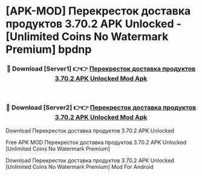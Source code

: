 # [APK-MOD] Перекресток доставка продуктов 3.70.2 APK Unlocked - [Unlimited Coins No Watermark Premium] bpdnp



<div align="center">
<h3>🔴 Download [Server1] 👉👉 <a href="https://momento.my/?title=Перекресток_доставка_продуктов_3.70.2_APK_Unlocked">Перекресток доставка продуктов 3.70.2 APK Unlocked Mod Apk</a></h3><br>

<h3>🔴 Download [Server2] 👉👉 <a href="https://momento.my/?title=Перекресток_доставка_продуктов_3.70.2_APK_Unlocked">Перекресток доставка продуктов 3.70.2 APK Unlocked Mod Apk</a></h3>
</div>



Download Перекресток доставка продуктов 3.70.2 APK Unlocked 

Free APK MOD Перекресток доставка продуктов 3.70.2 APK Unlocked [Unlimited Coins No Watermark Premium]

Download Перекресток доставка продуктов 3.70.2 APK Unlocked [Unlimited Coins No Watermark Premium] Mod For Android
